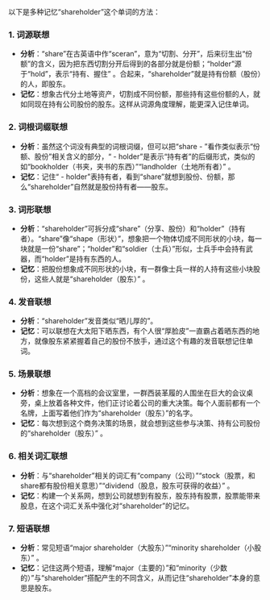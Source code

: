 以下是多种记忆“shareholder”这个单词的方法：

### 1. 词源联想
 - **分析**：“share”在古英语中作“sceran”，意为“切割、分开”，后来衍生出“份额”的含义，因为把东西切割分开后得到的各部分就是份额；“holder”源于“hold”，表示“持有、握住” 。合起来，“shareholder”就是持有份额（股份）的人，即股东。
 - **记忆**：想象古代分土地等资产，切割成不同份额，那些持有这些份额的人，就如同现在持有公司股份的股东。这样从词源角度理解，能更深入记住单词。

### 2. 词根词缀联想
 - **分析**：虽然这个词没有典型的词根词缀，但可以把“share - ”看作类似表示“份额、股份”相关含义的部分，“ - holder”是表示“持有者”的后缀形式，类似的如“bookholder（书夹，夹书的东西）”“landholder（土地所有者）” 。
 - **记忆**：记住“ - holder”表持有者，看到“share”就想到股份、份额，那么“shareholder”自然就是股份持有者——股东。

### 3. 词形联想
 - **分析**：“shareholder”可拆分成“share”（分享、股份）和“holder”（持有者）。“share”像“shape（形状）”，想象把一个物体切成不同形状的小块，每一块就是一份“share”；“holder”和“soldier（士兵）”形似，士兵手中会持有武器，而“holder”是持有东西的人。
 - **记忆**：把股份想象成不同形状的小块，有一群像士兵一样的人持有这些小块股份，这些人就是“shareholder（股东）” 。

### 4. 发音联想
 - **分析**：“shareholder”发音类似“晒儿厚的”。
 - **记忆**：可以联想在大太阳下晒东西，有个人很“厚脸皮”一直霸占着晒东西的地方，就像股东紧紧握着自己的股份不放手，通过这个有趣的发音联想记住单词。

### 5. 场景联想
 - **分析**：想象在一个高档的会议室里，一群西装革履的人围坐在巨大的会议桌旁，桌上放着各种文件，他们正讨论着公司的重大决策。每个人面前都有一个名牌，上面写着他们作为“shareholder（股东）”的名字。
 - **记忆**：每次想到这个商务决策的场景，就会想到这些参与决策、持有公司股份的“shareholder（股东）” 。

### 6. 相关词汇联想
 - **分析**：与“shareholder”相关的词汇有“company（公司）”“stock（股票，和share都有股份相关意思）”“dividend（股息，股东可获得的收益）” 。
 - **记忆**：构建一个关系网，想到公司就想到有股东，股东持有股票，股票能带来股息，在这个词汇关系中强化对“shareholder”的记忆。

### 7. 短语联想
 - **分析**：常见短语“major shareholder（大股东）”“minority shareholder（小股东）” 。
 - **记忆**：记住这两个短语，理解“major（主要的）”和“minority（少数的）”与“shareholder”搭配产生的不同含义，从而记住“shareholder”本身的意思是股东。 